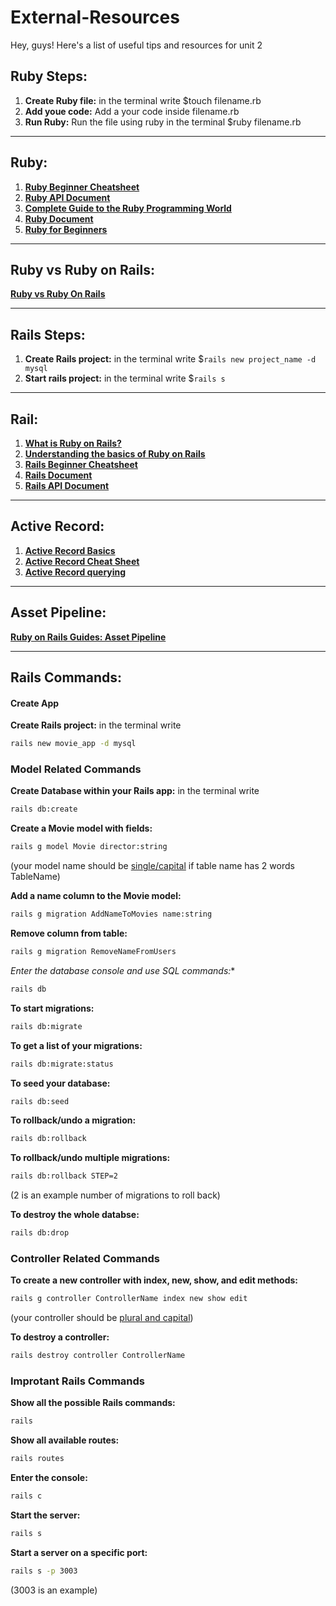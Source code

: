 # External-Resources
Hey, guys! Here's a list of useful tips and resources for unit 2

## Ruby Steps:
1. **Create Ruby file:** in the terminal write $touch filename.rb
2. **Add youe code:** Add a your code inside filename.rb
3. **Run Ruby:** Run the file using ruby in the terminal $ruby filename.rb

---

## Ruby:
1. **[Ruby Beginner Cheatsheet](https://www.pragtob.info/rails-beginner-cheatsheet/#ruby-concepts)**
2. **[Ruby API Document](https://ruby-doc.org/core-2.6.5/)**
3. **[Complete Guide to the Ruby Programming World](https://rubygarage.org/blog/cool-stuff-in-ruby-language)**
4. **[Ruby Document](https://devdocs.io/ruby/)**
5. **[Ruby for Beginners](http://ruby-for-beginners.rubymonstas.org/index.html)**

---

## Ruby vs Ruby on Rails:
**[Ruby vs Ruby On Rails](https://www.educba.com/ruby-vs-ruby-on-rails/)**

---
 
## Rails Steps:
1. **Create Rails project:** in the terminal write $`rails new project_name -d mysql`
2. **Start rails project:**  in the terminal write $`rails s`

---

## Rail:
1. **[What is Ruby on Rails?](https://www.rubyguides.com/2018/10/what-is-ruby-on-rails/)**
2. **[Understanding the basics of Ruby on Rails](https://www.freecodecamp.org/news/understanding-the-basics-of-ruby-on-rails-http-mvc-and-routes-359b8d809c7a/)**
3. **[Rails Beginner Cheatsheet](https://www.pragtob.info/rails-beginner-cheatsheet/)**
4. **[Rails Document](https://devdocs.io/rails~5.0/)**
5. **[Rails API Document](https://api.rubyonrails.org/)**

---

## Active Record:
1. **[Active Record Basics](https://guides.rubyonrails.org/active_record_basics.html)**
2. **[Active Record Cheat Sheet](https://gist.github.com/jessieay/3131622)**
3. **[Active Record querying](https://guides.rubyonrails.org/active_record_querying.html)**
---

## Asset Pipeline:
**[Ruby on Rails Guides: Asset Pipeline](https://guides.rubyonrails.org/asset_pipeline.html)**

---

## Rails Commands:
#### Create App
**Create Rails project:** in the terminal write 
```bash 
rails new movie_app -d mysql
```

### Model Related Commands
**Create Database within your Rails app:**  in the terminal write 
```bash
rails db:create
```
**Create a Movie model with fields:** 
```bash
rails g model Movie director:string
```
(your model name should be <ins>single/capital</ins> if table name has 2 words TableName)

**Add a name column to the Movie model:** 
```bash
rails g migration AddNameToMovies name:string
```
**Remove column from table:** 
```bash
rails g migration RemoveNameFromUsers
```
**Enter the database console and use SQL commands*:** 
```bash
rails db
```
**To start migrations:** 
```bash
rails db:migrate
```
**To get a list of your migrations:** 
```bash
rails db:migrate:status
``` 
**To seed your database:** 
```bash
rails db:seed
```
**To rollback/undo a migration:** 
```bash
rails db:rollback
```
**To rollback/undo multiple migrations:** 
```bash
rails db:rollback STEP=2
``` 
(2 is an example number of migrations to roll back)

**To destroy the whole databse:** 
```bash
rails db:drop
```

### Controller Related Commands
**To create a new controller with index, new, show, and edit methods:** 
```bash
rails g controller ControllerName index new show edit
``` 
(your controller should be <ins> plural and capital</ins>)

**To destroy a controller:** 
```bash
rails destroy controller ControllerName
```

### Improtant Rails Commands
**Show all the possible Rails commands:** 
```bash
rails
```
**Show all available routes:** 
```bash
rails routes
```
**Enter the console:**
```bash
rails c
```
**Start the server:** 
```bash
rails s
```
**Start a server on a specific port:** 
```bash
rails s -p 3003
```
(3003 is an example)









